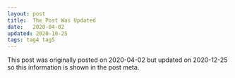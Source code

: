 ```yaml
---
layout: post
title:  The Post Was Updated
date:   2020-04-02
updated: 2020-10-25
tags: tag4 tag5
---
```

This post was originally posted on 2020-04-02 but updated on 2020-12-25 so this information is shown in the post meta.